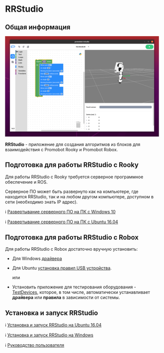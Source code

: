 # RRStudio
## Общая информация
![logo](/RRStudio/res/logo.png "Robox")

**RRStudio** - приложение для создания алгоритмов из блоков для взаимодействия с Promobot Rooky и Promobot Robox.

## <a name="rosserver"></a>Подготовка для работы RRStudio с Rooky #
Для работы RRStudio с Rooky требуется серверное программное обеспечение и ROS. 

Серверное ПО может быть развернуто как на компьютере, где находится RRStudio, так и на любом другом компьютере, доступном в сети (необходимо знать IP адрес).

  ℹ️ [Развертывание серверного ПО на ПК с Windows 10](/Rooky/rrs_control_windows)

  ℹ️ [Развертывание серверного ПО на ПК с Ubuntu 16.04](/Rooky/rrs_control_ubuntu)

## Подготовка для работы RRStudio с Robox  ##
Для работы RRStudio с Robox достаточно вручную установить:

* Для Windows [драйвера](/Robox/res/drivers/CDM21228_Setup.exe)
* Для Ubuntu [установка правил USB устройства](/Robox/setup_usb_rules).
  
  или

* Установить приложение для тестирования оборудования - [TestDevices](/TestDevices), которое, в том числе, автоматически устанавливает **драйвера** или **правила** в зависимости от системы.

## Установка и запуск RRStudio
  ℹ️ [Установка и запуск RRStudio на Ubuntu 16.04](/RRStudio/setup_ubuntu)

  ℹ️ [Установка и запуск RRStudio на Windows](/RRStudio/setup_windows)

  ℹ️ [Руководство пользователя](/RRStudio/user_guide)
